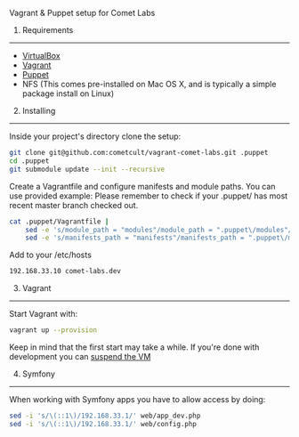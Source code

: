 Vagrant & Puppet setup for Comet Labs

1) Requirements
---------------
* [VirtualBox](https://www.virtualbox.org/wiki/Downloads)
* [Vagrant](http://vagrantup.com/)
* [Puppet](http://docs.puppetlabs.com/guides/installation.html)
* NFS (This comes pre-installed on Mac OS X, and is typically a simple package install on Linux)


2) Installing
-------------

Inside your project's directory clone the setup:

```bash
git clone git@github.com:cometcult/vagrant-comet-labs.git .puppet
cd .puppet
git submodule update --init --recursive
```

Create a Vagrantfile and configure manifests and module paths. You can use provided example:
Please remember to check if your .puppet/ has most recent master branch checked out.

```bash
cat .puppet/Vagrantfile |
    sed -e 's/module_path = "modules"/module_path = ".puppet\/modules"/g' |
    sed -e 's/manifests_path = "manifests"/manifests_path = ".puppet\/manifests"/g' > Vagrantfile
```

Add to your /etc/hosts

```bash
192.168.33.10 comet-labs.dev
```

3) Vagrant
----------

Start Vagrant with:
```bash
vagrant up --provision
```
Keep in mind that the first start may take a while. If you're done with development you can [suspend the VM](http://docs.vagrantup.com/v2/getting-started/teardown.html)

4) Symfony
----------

When working with Symfony apps you have to allow access by doing:

```bash
sed -i 's/\(::1\)/192.168.33.1/' web/app_dev.php
sed -i 's/\(::1\)/192.168.33.1/' web/config.php
```